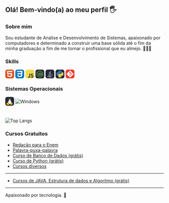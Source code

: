 ## Olá! Bem-vindo(a) ao meu perfil 🖐️

### Sobre mim
Sou estudante de Análise e Desenvolvimento de Sistemas, apaixonado por computadores e determinado a construir uma base sólida até o fim da minha graduação a fim de me tornar o profissional que eu almejo. 🌟👨‍💻

### Skills
<div style="display: inline_block">
  <img align="center" alt="HTML5" src="https://github.com/tandpfun/skill-icons/raw/main/icons/HTML.svg" width="28" height="28"/>
  <img align="center" alt="CSS" src="https://github.com/tandpfun/skill-icons/raw/main/icons/CSS.svg" width="28" height="28"/>
  <img align="center" alt="JavaScript" src="https://github.com/tandpfun/skill-icons/raw/main/icons/JavaScript.svg" width="28" height="28"/>
  <img align="center" alt="Node.js" src="https://github.com/tandpfun/skill-icons/raw/main/icons/NodeJS-Dark.svg" width="28" height="28"/>
  <img align="center" alt="Java" src="https://github.com/tandpfun/skill-icons/raw/main/icons/Java-Dark.svg" width="28" height="28"/>
  <img align="center" alt="Python" src="https://github.com/tandpfun/skill-icons/raw/main/icons/Python-Dark.svg" width="28" height="28"/>
  <img align="center" alt="Git" src="https://github.com/tandpfun/skill-icons/raw/main/icons/Git.svg" width="28" height="28"/>
</div>

### Sistemas Operacionais
<div style="display: inline_block">
  <img align="center" alt="Linux" src="https://github.com/tandpfun/skill-icons/raw/main/icons/Linux-Dark.svg" width="28" height="28"/>
  <img align="center" alt="Windows" src="https://github.com/tandpfun/skill-icons/raw/main/icons/Windows-Dark.svg" width="28" height="28"/>
</div>

#
<img src="https://github-readme-stats.vercel.app/api/top-langs/?username=RichardMatth&layout=compact&theme=tokyonight" alt="Top Langs" width="300" height="140"> 

### Cursos Gratuitos
- [Redação para o Enem](https://apps.univesp.br/enem-escreva-pra-ver/)
- [Palavra-puxa-palavra](https://apps.univesp.br/palavra-puxa-palavra)
- [Curso de Banco de Dados (grátis)](https://www.ev.org.br/trilhas-de-conhecimento/banco-de-dados)
- [Curso de Python (grátis)](https://www.ev.org.br/trilhas-de-conhecimento/linguagem-de-programacao-python)
- [Cursos diversos](https://ibqp-ava.com/loja_virtual/cursos.php?id=INFORM%C3%81TICA%20E%20TECNOLOGIA)

---

- [Cursos de JAVA, Estrutura de dados e Algoritmo (grátis)](https://loiane.training/)

---

Apaixonado por tecnologia. 💓
